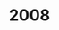---
title: '2008'
countries:
- country: AUS
  indice: 0.4309830987113836
- country: AUT
  indice: 0.37171091022390235
- country: BEL
  indice: 0.41773438820524583
- country: CZE
  indice: 0.3405539289169062
- country: DNK
  indice: 0.41102785114759416
- country: FIN
  indice: 0.36466896063340937
- country: FRA
  indice: 0.4526999200134749
- country: DEU
  indice: 0.4016630635409825
- country: GRC
  indice: 0.42221748415707566
- country: HUN
  indice: 0.37302493844188217
- country: ISL
  indice: 0.4235046346427921
- country: IRL
  indice: 0.4151970320361233
- country: ITA
  indice: 0.4083063774893171
- country: JPN
  indice: 0.38685767790928693
- country: KOR
  indice: 0.3579950415118447
- country: LUX
  indice: 0.5416166855279179
- country: MEX
  indice: 0.3423423189754025
- country: NLD
  indice: 0.4347405234114424
- country: NZL
  indice: 0.42653290304475916
- country: NOR
  indice: 0.34869158417969626
- country: POL
  indice: 0.3407085716517633
- country: PRT
  indice: 0.411946694974271
- country: SVK
  indice: 0.34245549833175265
- country: ESP
  indice: 0.38924316268233544
- country: SWE
  indice: 0.4054114204210111
- country: CHE
  indice: 0.39585657480126124
- country: TUR
  indice: 0.3289433212139609
- country: GBR
  indice: 0.4671594389229703
- country: CHL
  indice: 0.36969693590536595
- country: CHN
  indice: 0.2797904075355253
- country: EST
  indice: 0.38082619761410597
- country: SVN
  indice: 0.35616828598411593
- country: ZAF
  indice: 0.408628383685019
- country: EA
  indice: 0.4138552898395793
- country: EU
  indice: 0.4080714554525644
- country: USA
  indice: 0.46040018362427293
- country: ISR
  indice: 0.4501816655886979
- country: CAN
  indice: 0.4096882597011638
- country: BRA
  indice: 0.3934514232599376
- country: LVA
  indice: 0.4018263450622935
- country: CRI
  indice: 0.37929581437061344
- country: LTU
  indice: 0.32773461795526676
- country: COL
  indice: 0.3473860747154106
---